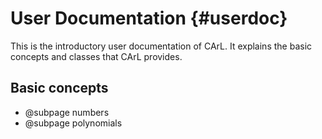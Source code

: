 User Documentation {#userdoc}
============================

This is the introductory user documentation of CArL.
It explains the basic concepts and classes that CArL provides.

Basic concepts
---------------------
- @subpage numbers
- @subpage polynomials